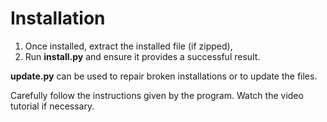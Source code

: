 # Installation
1. Once installed, extract the installed file (if zipped),
2. Run **install.py** and ensure it provides a successful result.

**update.py** can be used to repair broken installations or to update the files.


Carefully follow the instructions given by the program. Watch the video tutorial if necessary.
